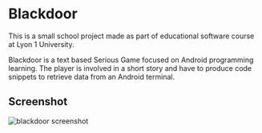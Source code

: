 
# Blackdoor

This is a small school project made as part of educational software course at Lyon 1 University.

Blackdoor is a text based Serious Game focused on Android programming learning. The player is involved in a short story and have to produce code snippets to retrieve data from an Android terminal.

## Screenshot

![blackdoor screenshot](http://www.dropsnorz.com/projects/blackdoor/blackdoor.png)

